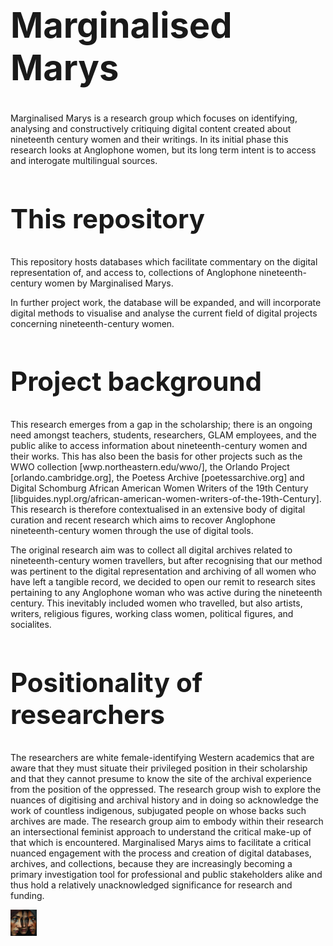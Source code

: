 <h1 style="font-size:4em;">Marginalised Marys</h1>

Marginalised Marys is a research group which focuses on identifying, analysing and constructively critiquing digital content created about nineteenth century women and their writings. In its initial phase this research looks at Anglophone women, but its long term intent is to access and interogate multilingual sources. 

<h2 style="font-size:3em;">This repository</h2>

This repository hosts databases which facilitate commentary on the digital representation of, and access to, collections of Anglophone nineteenth-century women by Marginalised Marys. 

In further project work, the database will be expanded, and will incorporate digital methods to visualise and analyse the current field of digital projects concerning nineteenth-century women. 

<h2 style="font-size:3em;">Project background</h2>

This research emerges from a gap in the scholarship; there is an ongoing need amongst teachers, students, researchers, GLAM employees, and the public alike to access information about nineteenth-century women and their works. This has also been the basis for other projects such as the WWO collection [wwp.northeastern.edu/wwo/], the Orlando Project [orlando.cambridge.org], the Poetess Archive [poetessarchive.org] and Digital Schomburg African American Women Writers of the 19th Century [libguides.nypl.org/african-american-women-writers-of-the-19th-Century]. This research is therefore contextualised in an extensive body of digital curation and recent research which aims to recover Anglophone nineteenth-century women through the use of digital tools.

The original research aim was to collect all digital archives related to nineteenth-century women travellers, but after recognising that our method was pertinent to the digital representation and archiving of all women who have left a tangible record, we decided to open our remit to research sites pertaining to any Anglophone woman who was active during the nineteenth century. This inevitably included women who travelled, but also artists, writers, religious figures, working class women, political figures, and socialites.

<h2 style="font-size:3em;">Positionality of researchers</h2>

The researchers are white female-identifying Western academics that are aware that they must situate their privileged position in their scholarship and that they cannot presume to know the site of the archival experience from the position of the oppressed. The research group wish to explore the nuances of digitising and archival history and in doing so acknowledge the work of countless indigenous, subjugated people on whose backs such archives are made. The research group aim to embody within their research an intersectional feminist approach to understand the critical make-up of that which is encountered. Marginalised Marys aims to facilitate a critical nuanced engagement with the process and creation of digital databases, archives, and collections, because they are increasingly becoming a primary investigation tool for professional and public stakeholders alike and thus hold a relatively unacknowledged significance for research and funding.

<p><img src="qjmoyqH1.jpeg" alt="AI generated image of three women's faces huddled together" style="float:bottom;width:42px;height:42px;">
